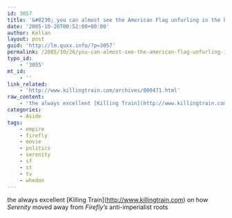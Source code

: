 ```yaml
---
id: 3057
title: '&#8230; you can almost see the American Flag unfurling in the background as  Mal finishes his speech'
date: '2005-10-26T00:52:00+00:00'
author: Kellan
layout: post
guid: 'http://lm.quxx.info/?p=3057'
permalink: /2005/10/26/you-can-almost-see-the-american-flag-unfurling-in-the-background-as-mal-finishes-his-speech/
typo_id:
    - '3055'
mt_id:
    - ''
link_related:
    - 'http://www.killingtrain.com/archives/000471.html'
raw_content:
    - 'the always excellent [Killing Train](http://www.killingtrain.com) on how _Serenity_ moved away from _Firefly\''s_ anti-imperialist roots'
categories:
    - Aside
tags:
    - empire
    - firefly
    - movie
    - politics
    - serenity
    - sf
    - st
    - tv
    - whedon
---
```


the always excellent \[Killing Train\](http://www.killingtrain.com) on how *Serenity* moved away from *Firefly’s* anti-imperialist roots